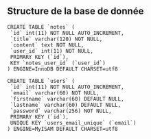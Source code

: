 ## Structure de la base de donnée
    
    CREATE TABLE `notes` (
     `id` int(11) NOT NULL AUTO_INCREMENT,
     `title` varchar(120) NOT NULL,
     `content` text NOT NULL,
     `user_id` int(11) NOT NULL,
     PRIMARY KEY (`id`),
     KEY `notes_user_id` (`user_id`)
    ) ENGINE=InnoDB DEFAULT CHARSET=utf8
    
    CREATE TABLE `users` (
     `id` int(11) NOT NULL AUTO_INCREMENT,
     `email` varchar(60) NOT NULL,
     `firstname` varchar(60) DEFAULT NULL,
     `lastname` varchar(60) DEFAULT NULL,
     `password` varchar(256) NOT NULL,
     PRIMARY KEY (`id`),
     UNIQUE KEY `users_email_unique` (`email`)
    ) ENGINE=MyISAM DEFAULT CHARSET=utf8